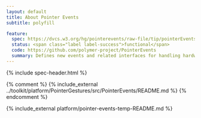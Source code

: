 ```yaml
---
layout: default
title: About Pointer Events
subtitle: polyfill

feature:
  spec: https://dvcs.w3.org/hg/pointerevents/raw-file/tip/pointerEvents.html
  status: <span class="label label-success">functional</span>
  code: https://github.com/polymer-project/PointerEvents
  summary: Defines new events and related interfaces for handling hardware agnostic pointer input from devices like a mouse, pen, or touchscreen.
---
```


{% include spec-header.html %}

{% comment %}
{% include_external ../toolkit/platform/PointerGestures/src/PointerEvents/README.md %}
{% endcomment %}

{% include_external platform/pointer-events-temp-README.md %}

